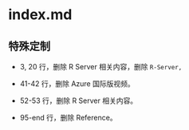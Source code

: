 # index.md

## 特殊定制

* 3, 20 行，删除 R Server 相关内容，删除 `R-Server,`

* 41-42 行，删除 Azure 国际版视频。

* 52-53 行，删除 R Server 相关内容。

* 95-end 行，删除 Reference。